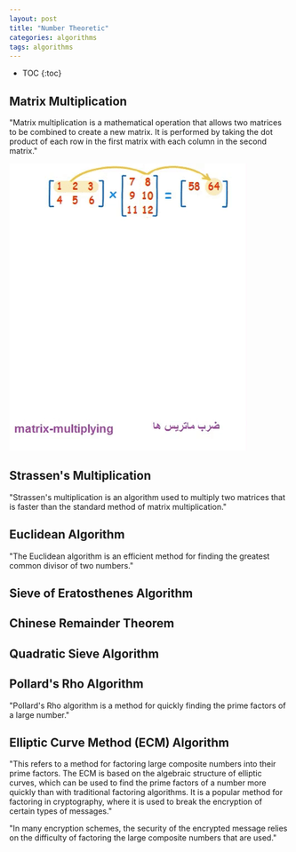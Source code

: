 ```yaml
---
layout: post
title: "Number Theoretic"
categories: algorithms
tags: algorithms
---
```


* TOC
{:toc}

## Matrix Multiplication

"Matrix multiplication is a mathematical operation that allows two matrices to be combined to create a new matrix. It is performed by taking the dot product of each row in the first matrix with each column in the second matrix."

<img src="https://github.com/sif/sif/raw/main/files/post_files/Matrix_multiplication_.gif" />



## Strassen's Multiplication

"Strassen's multiplication is an algorithm used to multiply two matrices that is faster than the standard method of matrix multiplication."



## Euclidean Algorithm

"The Euclidean algorithm is an efficient method for finding the greatest common divisor of two numbers."



## Sieve of Eratosthenes Algorithm



## Chinese Remainder Theorem



## Quadratic Sieve Algorithm



## Pollard's Rho Algorithm

"Pollard's Rho algorithm is a method for quickly finding the prime factors of a large number."



## Elliptic Curve Method (ECM) Algorithm

"This refers to a method for factoring large composite numbers into their prime factors. The ECM is based on the algebraic structure of elliptic curves, which can be used to find the prime factors of a number more quickly than with traditional factoring algorithms. It is a popular method for factoring in cryptography, where it is used to break the encryption of certain types of messages."

"In many encryption schemes, the security of the encrypted message relies on the difficulty of factoring the large composite numbers that are used."


